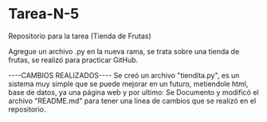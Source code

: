 # Tarea-N-5
Repositorio para la tarea (Tienda de Frutas)

Agregue un archivo .py en la nueva rama, se trata sobre una tienda de frutas, se realizó para practicar GitHub.

----CAMBIOS REALIZADOS----
Se creó un archivo "tiendita.py", es un sistema muy simple que se puede mejorar en un futuro, metiendole html, base de datos, ya una página web y por ultimo:
Se Documento y modificó el archivo "README.md" para tener una linea de cambios que se realizó en el repositorio.
